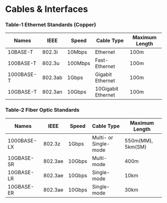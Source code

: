# Cables & Interfaces

### Table-1 Ethernet Standards (Copper)
Names      | IEEE    | Speed  | Cable Type         | Maximum Length |
-----------|---------|--------|--------------------|----------------|
10BASE-T   | 802.3i  | 10Mbps | Ethernet           | 100m
100BASE-T  | 802.3u  | 100Mbps| Fast-Ethernet      | 100m
1000BASE-T | 802.3ab | 1Gbps  | Gigabit Ethernet   | 100m
10GBASE-T  | 802.3an | 10Gbps | 10Gigabit Ethernet | 100m

### Table-2 Fiber Optic Standards
Names       | IEEE    | Speed  | Cable Type            | Maximum Length |
------------|---------|--------|-----------------------|----------------|
1000BASE-LX | 802.3z  | 1Gbps  | Multi- or Single-mode | 550m(MM), 5km(SM)
10GBASE-SR  | 802.3ae | 10Gbps | Multi-mode            | 400m
10GBASE-LR  | 802.3ae | 10Gbps | Single-mode           | 10km
10GBASE-ER  | 802.3ae | 10Gbps | Single-mode           | 30km
